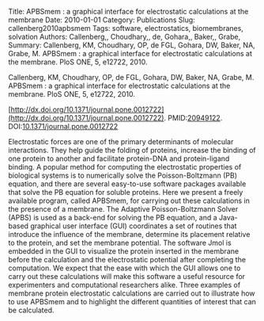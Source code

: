 Title: APBSmem : a graphical interface for electrostatic calculations at the membrane
Date: 2010-01-01
Category: Publications
Slug: callenberg2010apbsmem
Tags: software, electrostatics, biomembranes, solvation
Authors: Callenberg,, Choudhary,, de, Gohara,, Baker,, Grabe,
Summary: Callenberg, KM, Choudhary, OP, de FGL, Gohara, DW, Baker, NA, Grabe, M. APBSmem : a graphical interface for electrostatic calculations at the membrane. PloS ONE, 5, e12722, 2010. 

Callenberg, KM, Choudhary, OP, de FGL, Gohara, DW, Baker, NA, Grabe, M. APBSmem : a graphical interface for electrostatic calculations at the membrane. PloS ONE, 5, e12722, 2010. 

[http://dx.doi.org/10.1371/journal.pone.0012722](http://dx.doi.org/10.1371/journal.pone.0012722). PMID:[20949122](http://www.ncbi.nlm.nih.gov/pubmed/20949122). DOI:[10.1371/journal.pone.0012722](http://dx.doi.org/10.1371/journal.pone.0012722)

Electrostatic forces are one of the primary determinants of molecular interactions. They help guide the folding of proteins, increase the binding of one protein to another and facilitate protein-DNA and protein-ligand binding. A popular method for computing the electrostatic properties of biological systems is to numerically solve the Poisson-Boltzmann (PB) equation, and there are several easy-to-use software packages available that solve the PB equation for soluble proteins. Here we present a freely available program, called APBSmem, for carrying out these calculations in the presence of a membrane. The Adaptive Poisson-Boltzmann Solver (APBS) is used as a back-end for solving the PB equation, and a Java-based graphical user interface (GUI) coordinates a set of routines that introduce the influence of the membrane, determine its placement relative to the protein, and set the membrane potential. The software Jmol is embedded in the GUI to visualize the protein inserted in the membrane before the calculation and the electrostatic potential after completing the computation. We expect that the ease with which the GUI allows one to carry out these calculations will make this software a useful resource for experimenters and computational researchers alike. Three examples of membrane protein electrostatic calculations are carried out to illustrate how to use APBSmem and to highlight the different quantities of interest that can be calculated.
